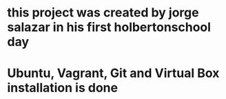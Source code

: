 # this project was created by jorge salazar in his first holbertonschool day
# Ubuntu, Vagrant, Git and Virtual Box installation is done
